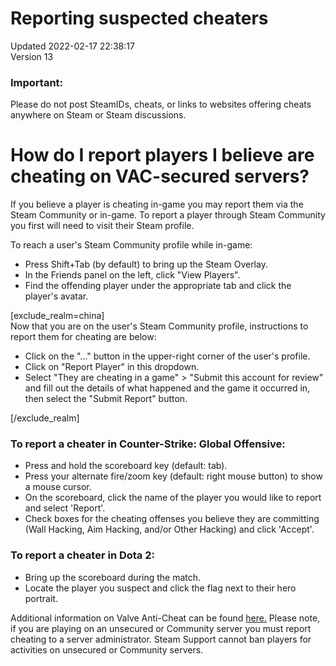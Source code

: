 # Reporting suspected cheaters
Updated 2022-02-17 22:38:17  
Version 13  

### Important:
Please do not post SteamIDs, cheats, or links to websites offering cheats anywhere on Steam or Steam discussions.  
# How do I report players I believe are cheating on VAC-secured servers?
  
If you believe a player is cheating in-game you may report them via the Steam Community or in-game. To report a player through Steam Community you first will need to visit their Steam profile.  
  
To reach a user's Steam Community profile while in-game:  

* Press Shift+Tab (by default) to bring up the Steam Overlay.
* In the Friends panel on the left, click "View Players".
* Find the offending player under the appropriate tab and click the player's avatar.

  
[exclude_realm=china]  
Now that you are on the user's Steam Community profile, instructions to report them for cheating are below:  

* Click on the "..." button in the upper-right corner of the user's profile.
* Click on "Report Player" in this dropdown.
* Select "They are cheating in a game" > "Submit this account for review" and fill out the details of what happened and the game it occurred in, then select the "Submit Report" button.

  
[/exclude_realm]  
### To report a cheater in Counter-Strike: Global Offensive:
  

* Press and hold the scoreboard key (default: tab).
* Press your alternate fire/zoom key (default: right mouse button) to show a mouse cursor.
* On the scoreboard, click the name of the player you would like to report and select 'Report'.
* Check boxes for the cheating offenses you believe they are committing (Wall Hacking, Aim Hacking, and/or Other Hacking) and click 'Accept'.

  
### To report a cheater in Dota 2:
  

*  Bring up the scoreboard during the match.
*  Locate the player you suspect and click the flag next to their hero portrait.

  
Additional information on Valve Anti-Cheat can be found [here.](https://help.steampowered.com/en/faqs/view/571A-97DA-70E9-FF74) Please note, if you are playing on an unsecured or Community server you must report cheating to a server administrator. Steam Support cannot ban players for activities on unsecured or Community servers.